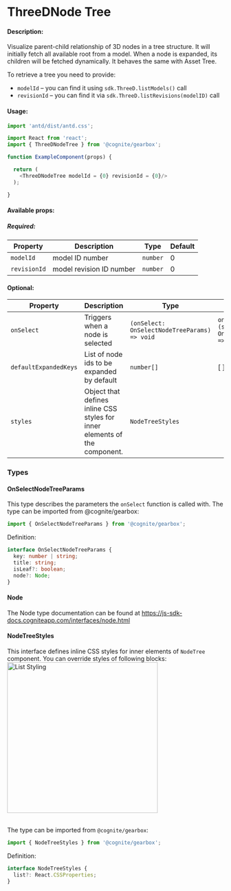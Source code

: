 # ThreeDNode Tree
<!-- STORY -->

#### Description:

Visualize parent-child relationship of 3D nodes in a tree structure. It will initially fetch all available root from a model. When a node is expanded, its children will be fetched dynamically. It behaves the same with Asset Tree.

To retrieve a tree you need to provide:

- `modelId` – you can find it using `sdk.ThreeD.listModels()` call
- `revisionId` – you can find it via `sdk.ThreeD.listRevisions(modelID)` call

#### Usage:

```typescript jsx
import 'antd/dist/antd.css';

import React from 'react';
import { ThreeDNodeTree } from '@cognite/gearbox';

function ExampleComponent(props) {

  return (
    <ThreeDNodeTree modelId = {0} revisionId = {0}/>
  );

}
```
#### Available props:

##### Required:

| Property     | Description              | Type     | Default |
| ------------ | ------------------------ | -------- | ------- |
| `modelId`    | model ID number          | `number` |    0    |
| `revisionId` | model revision ID number | `number` |    0    |

#### Optional:

| Property              | Description                                 | Type                        | Default |
| --------------------- | ------------------------------------------- | --------------------------- | ------- |
| `onSelect`            | Triggers when a node is selected            | `(onSelect: OnSelectNodeTreeParams) => void` | `onSelect:  (selectedNode : OnSelectNodeTreeParams) => selectedNode.key`|
| `defaultExpandedKeys` | List of node ids to be expanded by default  | `number[]`                  | [ ] |
| `styles`              | Object that defines inline CSS styles for inner elements of the component.| `NodeTreeStyles` |  |


### Types

#### OnSelectNodeTreeParams

This type describes the parameters the `onSelect` function is called with.
The type can be imported from @cognite/gearbox:

```typescript
import { OnSelectNodeTreeParams } from '@cognite/gearbox';
```

Definition:

```typescript
interface OnSelectNodeTreeParams {
  key: number | string;
  title: string;
  isLeaf?: boolean;
  node?: Node;
}

```

#### Node

The Node type documentation can be found at https://js-sdk-docs.cogniteapp.com/interfaces/node.html

#### NodeTreeStyles
This interface defines inline CSS styles for inner elements of `NodeTree` component.
You can override styles of following blocks:
<br>
<img src="asset_tree/styling_schema.jpg" alt="List Styling" width="350px"><br><br>


The type can be imported from `@cognite/gearbox`:

```typescript
import { NodeTreeStyles } from '@cognite/gearbox';
```

Definition:

```typescript
interface NodeTreeStyles {
  list?: React.CSSProperties;
}
```

